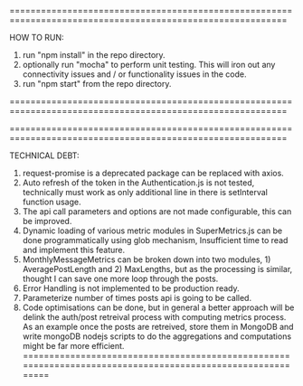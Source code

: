 ===========================================================================================================

HOW TO RUN:

1. run "npm install" in the repo directory.
2. optionally run "mocha" to perform unit testing. This will iron out any connectivity issues and / or functionality issues in the code.
3. run "npm start" from the repo directory.

===========================================================================================================

===========================================================================================================

TECHNICAL DEBT: 

1. request-promise is a deprecated package can be replaced with axios. 
2. Auto refresh of the token in the Authentication.js is not tested, technically must work as only additional line in there is setInterval function usage.
3. The api call parameters and options are not made configurable, this can be improved.
4. Dynamic loading of various metric modules in SuperMetrics.js can be done programmatically using glob mechanism, Insufficient time to read and implement this feature.
5. MonthlyMessageMetrics can be broken down into two modules, 1) AveragePostLength and 2) MaxLengths, but as the processing is similar, thought I can save one more loop through the posts.
6. Error Handling is not implemented to be production ready.
7. Parameterize number of times posts api is going to be called.
8. Code optimisations can be done, but in general a better approach will be delink the auth/post retreival process with computing metrics process. As an example once the posts are retreived, store them in MongoDB and write mongoDB nodejs scripts to do the aggregations and computations might be far more efficient.
===========================================================================================================

